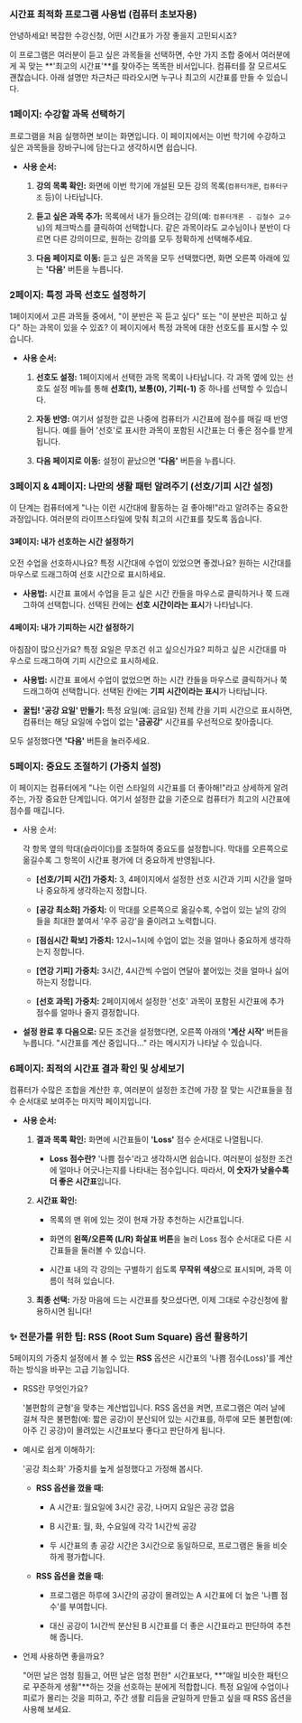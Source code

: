 ### 시간표 최적화 프로그램 사용법 (컴퓨터 초보자용)

안녕하세요! 복잡한 수강신청, 어떤 시간표가 가장 좋을지 고민되시죠?

이 프로그램은 여러분이 듣고 싶은 과목들을 선택하면, 수만 가지 조합 중에서 여러분에게 꼭 맞는 **'최고의 시간표'**를 찾아주는 똑똑한 비서입니다. 컴퓨터를 잘 모르셔도 괜찮습니다. 아래 설명만 차근차근 따라오시면 누구나 최고의 시간표를 만들 수 있습니다.

### **1페이지: 수강할 과목 선택하기**

프로그램을 처음 실행하면 보이는 화면입니다. 이 페이지에서는 이번 학기에 수강하고 싶은 과목들을 장바구니에 담는다고 생각하시면 쉽습니다.

- **사용 순서:**
    
    1. **강의 목록 확인:** 화면에 이번 학기에 개설된 모든 강의 목록(`컴퓨터개론`, `컴퓨터구조` 등)이 나타납니다.
        
    2. **듣고 싶은 과목 추가:** 목록에서 내가 들으려는 강의(예: `컴퓨터개론 - 김철수 교수님`)의 체크박스를 클릭하여 선택합니다. 같은 과목이라도 교수님이나 분반이 다르면 다른 강의이므로, 원하는 강의를 모두 정확하게 선택해주세요.
        
    3. **다음 페이지로 이동:** 듣고 싶은 과목을 모두 선택했다면, 화면 오른쪽 아래에 있는 **'다음'** 버튼을 누릅니다.
        

### **2페이지: 특정 과목 선호도 설정하기**

1페이지에서 고른 과목들 중에서, "이 분반은 꼭 듣고 싶다" 또는 "이 분반은 피하고 싶다" 하는 과목이 있을 수 있죠? 이 페이지에서 특정 과목에 대한 선호도를 표시할 수 있습니다.

- **사용 순서:**
    
    1. **선호도 설정:** 1페이지에서 선택한 과목 목록이 나타납니다. 각 과목 옆에 있는 선호도 설정 메뉴를 통해 **선호(1), 보통(0), 기피(-1)** 중 하나를 선택할 수 있습니다.
        
    2. **자동 반영:** 여기서 설정한 값은 나중에 컴퓨터가 시간표에 점수를 매길 때 반영됩니다. 예를 들어 '선호'로 표시한 과목이 포함된 시간표는 더 좋은 점수를 받게 됩니다.
        
    3. **다음 페이지로 이동:** 설정이 끝났으면 **'다음'** 버튼을 누릅니다.
        

### **3페이지 & 4페이지: 나만의 생활 패턴 알려주기 (선호/기피 시간 설정)**

이 단계는 컴퓨터에게 "나는 이런 시간대에 활동하는 걸 좋아해!"라고 알려주는 중요한 과정입니다. 여러분의 라이프스타일에 맞춰 최고의 시간표를 찾도록 돕습니다.

#### **3페이지: 내가 선호하는 시간 설정하기**

오전 수업을 선호하시나요? 특정 시간대에 수업이 있었으면 좋겠나요? 원하는 시간대를 마우스로 드래그하여 선호 시간으로 표시하세요.

- **사용법:** 시간표 표에서 수업을 듣고 싶은 시간 칸들을 마우스로 클릭하거나 쭉 드래그하여 선택합니다. 선택된 칸에는 **선호 시간이라는 표시**가 나타납니다.
    

#### **4페이지: 내가 기피하는 시간 설정하기**

아침잠이 많으신가요? 특정 요일은 무조건 쉬고 싶으신가요? 피하고 싶은 시간대를 마우스로 드래그하여 기피 시간으로 표시하세요.

- **사용법:** 시간표 표에서 수업이 없었으면 하는 시간 칸들을 마우스로 클릭하거나 쭉 드래그하여 선택합니다. 선택된 칸에는 **기피 시간이라는 표시**가 나타납니다.
    
- **꿀팁! '공강 요일' 만들기:** 특정 요일(예: 금요일) 전체 칸을 기피 시간으로 표시하면, 컴퓨터는 해당 요일에 수업이 없는 **'금공강'** 시간표를 우선적으로 찾아줍니다.
    

모두 설정했다면 **'다음'** 버튼을 눌러주세요.

### **5페이지: 중요도 조절하기 (가중치 설정)**

이 페이지는 컴퓨터에게 "나는 이런 스타일의 시간표를 더 좋아해!"라고 상세하게 알려주는, 가장 중요한 단계입니다. 여기서 설정한 값을 기준으로 컴퓨터가 최고의 시간표에 점수를 매깁니다.

- 사용 순서:
    
    각 항목 옆의 막대(슬라이더)를 조절하여 중요도를 설정합니다. 막대를 오른쪽으로 옮길수록 그 항목이 시간표 평가에 더 중요하게 반영됩니다.
    
    - **[선호/기피 시간] 가중치:** 3, 4페이지에서 설정한 선호 시간과 기피 시간을 얼마나 중요하게 생각하는지 정합니다.
        
    - **[공강 최소화] 가중치:** 이 막대를 오른쪽으로 옮길수록, 수업이 있는 날의 강의들을 최대한 붙여서 '우주 공강'을 줄이려고 노력합니다.
        
    - **[점심시간 확보] 가중치:** 12시~1시에 수업이 없는 것을 얼마나 중요하게 생각하는지 정합니다.
        
    - **[연강 기피] 가중치:** 3시간, 4시간씩 수업이 연달아 붙어있는 것을 얼마나 싫어하는지 정합니다.
        
    - **[선호 과목] 가중치:** 2페이지에서 설정한 '선호' 과목이 포함된 시간표에 추가 점수를 얼마나 줄지 결정합니다.
        
- **설정 완료 후 다음으로:** 모든 조건을 설정했다면, 오른쪽 아래의 **'계산 시작'** 버튼을 누릅니다. "시간표를 계산 중입니다..." 라는 메시지가 나타날 수 있습니다.
    

### **6페이지: 최적의 시간표 결과 확인 및 상세보기**

컴퓨터가 수많은 조합을 계산한 후, 여러분이 설정한 조건에 가장 잘 맞는 시간표들을 점수 순서대로 보여주는 마지막 페이지입니다.

- **사용 순서:**
    
    1. **결과 목록 확인:** 화면에 시간표들이 **'Loss'** 점수 순서대로 나열됩니다.
        
        - **Loss 점수란?** '나쁨 점수'라고 생각하시면 쉽습니다. 여러분이 설정한 조건에 얼마나 어긋나는지를 나타내는 점수입니다. 따라서, **이 숫자가 낮을수록 더 좋은 시간표**입니다.
            
    2. **시간표 확인:**
        
        - 목록의 맨 위에 있는 것이 현재 가장 추천하는 시간표입니다.
            
        - 화면의 **왼쪽/오른쪽 (L/R) 화살표 버튼**을 눌러 Loss 점수 순서대로 다른 시간표들을 둘러볼 수 있습니다.
            
        - 시간표 내의 각 강의는 구별하기 쉽도록 **무작위 색상**으로 표시되며, 과목 이름이 적혀 있습니다.
            
    3. **최종 선택:** 가장 마음에 드는 시간표를 찾으셨다면, 이제 그대로 수강신청에 활용하시면 됩니다!
        

### **✨ 전문가를 위한 팁: RSS (Root Sum Square) 옵션 활용하기**

5페이지의 가중치 설정에서 볼 수 있는 **RSS** 옵션은 시간표의 '나쁨 점수(Loss)'를 계산하는 방식을 바꾸는 고급 기능입니다.

- RSS란 무엇인가요?
    
    '불편함의 균형'을 맞추는 계산법입니다. RSS 옵션을 켜면, 프로그램은 여러 날에 걸쳐 작은 불편함(예: 짧은 공강)이 분산되어 있는 시간표를, 하루에 모든 불편함(예: 아주 긴 공강)이 몰려있는 시간표보다 좋다고 판단하게 됩니다.
    
- 예시로 쉽게 이해하기:
    
    '공강 최소화' 가중치를 높게 설정했다고 가정해 봅시다.
    
    - **RSS 옵션을 껐을 때:**
        
        - A 시간표: 월요일에 3시간 공강, 나머지 요일은 공강 없음
            
        - B 시간표: 월, 화, 수요일에 각각 1시간씩 공강
            
        - 두 시간표의 총 공강 시간은 3시간으로 동일하므로, 프로그램은 둘을 비슷하게 평가합니다.
            
    - **RSS 옵션을 켰을 때:**
        
        - 프로그램은 하루에 3시간의 공강이 몰려있는 A 시간표에 더 높은 '나쁨 점수'를 부여합니다.
            
        - 대신 공강이 1시간씩 분산된 B 시간표를 더 좋은 시간표라고 판단하여 추천해 줍니다.
            
- 언제 사용하면 좋을까요?
    
    "어떤 날은 엄청 힘들고, 어떤 날은 엄청 편한" 시간표보다, **"매일 비슷한 패턴으로 꾸준하게 생활"**하는 것을 선호하는 분에게 적합합니다. 특정 요일에 수업이나 피로가 몰리는 것을 피하고, 주간 생활 리듬을 균일하게 만들고 싶을 때 RSS 옵션을 사용해 보세요.
